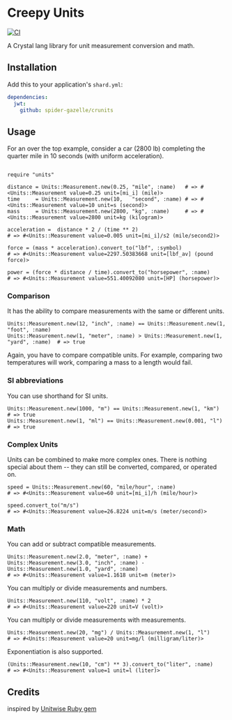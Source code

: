 # Creepy Units

[![CI](https://github.com/spider-gazelle/crunits/actions/workflows/ci.yml/badge.svg)](https://github.com/spider-gazelle/crunits/actions/workflows/ci.yml)

A Crystal lang library for unit measurement conversion and math.

## Installation

Add this to your application's `shard.yml`:

```yaml
dependencies:
  jwt:
    github: spider-gazelle/crunits
```

## Usage

For an over the top example, consider a car (2800 lb) completing the quarter
mile in 10 seconds (with uniform acceleration).

```crystal

require "units"

distance = Units::Measurement.new(0.25, "mile", :name)   # => #<Units::Measurement value=0.25 unit=[mi_i] (mile)>
time     = Units::Measurement.new(10,   "second", :name) # => #<Units::Measurement value=10 unit=s (second)>
mass     = Units::Measurement.new(2800, "kg", :name)     # => #<Units::Measurement value=2800 unit=kg (kilogram)>

acceleration =  distance * 2 / (time ** 2)
# => #<Units::Measurement value=0.005 unit=[mi_i]/s2 (mile/second2)>

force = (mass * acceleration).convert_to("lbf", :symbol)
# => #<Units::Measurement value=2297.50383668 unit=[lbf_av] (pound force)>

power = (force * distance / time).convert_to("horsepower", :name)
# => #<Units::Measurement value=551.40092080 unit=[HP] (horsepower)>

```

### Comparison

It has the ability to compare measurements with the same or different units.

```crystal
Units::Measurement.new(12, "inch", :name) == Units::Measurement.new(1, "foot", :name)
Units::Measurement.new(1, "meter", :name) > Units::Measurement.new(1, "yard", :name)  # => true
```

Again, you have to compare compatible units. For example, comparing two
temperatures will work, comparing a mass to a length would fail.

### SI abbreviations

You can use shorthand for SI units.

```crystal
Units::Measurement.new(1000, "m") == Units::Measurement.new(1, "km")  # => true
Units::Measurement.new(1, "ml") == Units::Measurement.new(0.001, "l") # => true
```

### Complex Units

Units can be combined to make more complex ones. There is nothing special about
them -- they can still be converted, compared, or operated on.

```crystal
speed = Units::Measurement.new(60, "mile/hour", :name)
# => #<Units::Measurement value=60 unit=[mi_i]/h (mile/hour)>

speed.convert_to("m/s")
# => #<Units::Measurement value=26.8224 unit=m/s (meter/second)>
```

### Math

You can add or subtract compatible measurements.

```crystal
Units::Measurement.new(2.0, "meter", :name) + Units::Measurement.new(3.0, "inch", :name) - Units::Measurement.new(1.0, "yard", :name)
# => #<Units::Measurement value=1.1618 unit=m (meter)>
```

You can multiply or divide measurements and numbers.

```crystal
Units::Measurement.new(110, "volt", :name) * 2
# => #<Units::Measurement value=220 unit=V (volt)>
```

You can multiply or divide measurements with measurements.

```crystal
Units::Measurement.new(20, "mg") / Units::Measurement.new(1, "l")
# => #<Units::Measurement value=20 unit=mg/l (milligram/liter)>
```

Exponentiation is also supported.

```crystal
(Units::Measurement.new(10, "cm") ** 3).convert_to("liter", :name)
# => #<Units::Measurement value=1 unit=l (liter)>
```


## Credits

inspired by [Unitwise Ruby gem](https://github.com/joshwlewis/unitwise)
